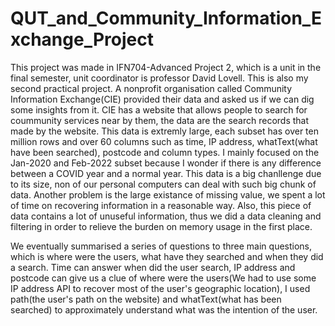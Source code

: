 # QUT_and_Community_Information_Exchange_Project

This project was made in IFN704-Advanced Project 2, which is a unit in the final semester, unit coordinator is professor David Lovell. This is also my second practical project. A nonprofit organisation called Community Information Exchange(CIE) provided their data and asked us if we can dig some insights from it. CIE has a website that allows people to search for coummunity services near by them, the data are the search records that made by the website. This data is extremly large, each subset has over ten million rows and over 60 columns such as time, IP address, whatText(what have been searched), postcode and column types. I mainly focused on the Jan-2020 and Feb-2022 subset because I wonder if there is any difference between a COVID year and a normal year. This data is a big chanllenge due to its size, non of our personal computers can deal with such big chunk of data. Another problem is the large existance of missing value, we spent a lot of time on recovering information in a reasonable way. Also, this piece of data contains a lot of unuseful information, thus we did a data cleaning and filtering in order to relieve the burden on memory usage in the first place.  

We eventually summarised a series of questions to three main questions, which is where were the users, what have they searched and when they did a search. Time can answer when did the user search, IP address and postcode can give us a clue of where were the users(We had to use some IP address API to recover most of the user's geographic location), I used path(the user's path on the website) and whatText(what has been searched) to approximately understand what was the intention of the user.    
